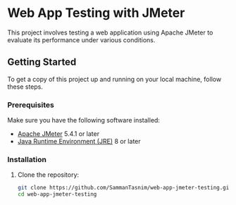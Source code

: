 # Web App Testing with JMeter

This project involves testing a web application using Apache JMeter to evaluate its performance under various conditions.

## Getting Started

To get a copy of this project up and running on your local machine, follow these steps.

### Prerequisites

Make sure you have the following software installed:

- [Apache JMeter](https://jmeter.apache.org/) 5.4.1 or later
- [Java Runtime Environment (JRE)](https://www.oracle.com/java/technologies/javase-jre8-downloads.html) 8 or later

### Installation

1. Clone the repository:

   ```bash
   git clone https://github.com/SammanTasnim/web-app-jmeter-testing.git
   cd web-app-jmeter-testing
   

